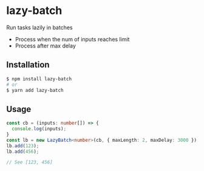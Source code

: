# lazy-batch

Run tasks lazily in batches

- Process when the num of inputs reaches limit
- Process after max delay

## Installation

```sh
$ npm install lazy-batch
# or
$ yarn add lazy-batch
```

## Usage

```ts
const cb = (inputs: number[]) => {
  console.log(inputs);
}
const lb = new LazyBatch<number>(cb, { maxLength: 2, maxDelay: 3000 });
lb.add(123);
lb.add(456);

// See [123, 456]
```
